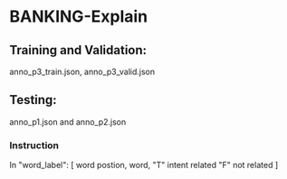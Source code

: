 # BANKING-Explain
## Training and Validation:
anno_p3_train.json, anno_p3_valid.json
## Testing:
anno_p1.json and anno_p2.json
### Instruction
In "word_label": \[ word postion, word, "T" intent related "F" not related  \] 
